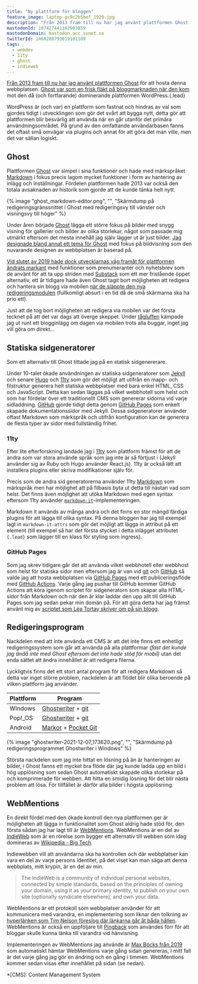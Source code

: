 ```yaml
---
title: "Ny plattform för bloggen"
feature_image: laptop-gc9c2b5bef_1920.jpg
description: "Från 2013 fram till nu har jag använt plattformen Ghost för att hosta denna webbplatsen. Ghost var som en frisk fläkt på bloggmarknaden när den kom mot den då (och fortfarande) dominerande plattformen WordPress."
mastodonId: 107427441162903859
mastodonDomain: mastodon.acc.sunet.se
twitterId: 1468288793019101189
tags:
  - webdev
  - 11ty
  - ghost
  - indieweb
---
```


[Från 2013 fram till nu har jag använt plattformen Ghost][Ghost] för att hosta denna webbplatsen. [Ghost var som en frisk fläkt på bloggmarknaden när den kom][Ghost Kickstarter] mot den då (och fortfarande) dominerande plattformen WordPress.{.lead}

WordPress är (och var) en plattform som fastnat och hindras av val som gjordes tidigt i utvecklingen som gör det svårt att bygga nytt, detta gör att plattformen blir besvärlig att använda när en går utanför det primära användningsområdet. På grund av den omfattande användarbasen fanns det oftast små omvägar via plugins och annat för att göra det man ville, men det var sällan logiskt.

## Ghost

Plattformen [Ghost] var simpel i sina funktioner och hade med märkspråket [Markdown][Wikipedia - Markdown] i fokus precis lagom mycket funktioner i form av hantering av inlägg och inställningar. Fördelen plattformen hade 2013 var också den totala avsaknaden av historik som gjorde att de kunde tänka helt nytt.

{% image "ghost_markdown-editor.png", "", "Skärmdump på redigeringsgränssnittet i Ghost med redigeringsvy till vänster och visningsvy till höger" %}

Under åren började [Ghost] lägga ett större fokus på bilder med snygg visning för gallerier och bilder av olika storlekar, något som passade mig utmärkt eftersom det mesta innehåll jag själv lägger ut är just bilder. [Jag designade bland annat ett tema för Ghost][Saga] med fokus på bildvisning som den nuvarande designen av webbplatsen är baserad på.

[Vid slutet av 2019 hade dock utvecklarnas väg framåt för plattformen ändrats markant][Ghost v3] med funktioner som prenumeranter och nyhetsbrev som de använt för att ta upp striden med [Substack] som ett mer fristående öppet alternativ, ett år tidigare hade även Ghost tagit bort möjligheten att redigera och hantera sin blogg via mobilen [när de släppte den nya redigeringsmodulen][Ghost v2] (fullkomligt absurt i en tid då de små skärmarna ska ha prio ett).

Just att de tog bort möjligheten att redigera via mobilen var det första tecknet på att det var dags att överge skeppet. Under [tågluffen][Tågluffen] kämpade jag ut runt ett blogginlägg om dagen via mobilen trots alla buggar, inget jag vill göra om direkt…

## Statiska sidgeneratorer

Som ett alternativ till Ghost tittade jag på en statisk sidgenererare.

Under 10-talet ökade användningen av statiska sidgeneratorer som [Jekyll] och senare [Hugo] och [11ty] som gör det möjligt att utifrån en mapp- och filstruktur generera helt statiska webbplatser med bara enkel HTML, CSS och JavaScript. Detta kan sedan läggas på vilket webbhotell som helst och som har fördelar över ett traditionellt CMS som genererar sidorna vid varje sidladdning. [GitHub] gjorde tidigt detta genom [GitHub Pages] som enkelt skapade dokumentationssidor med Jekyll. Dessa sidgeneratorer använder oftast Markdown som märkspråk och utifrån konfiguration kan de generera de flesta typer av sidor med fullständig frihet.


### 11ty

Efter lite efterforskning landade jag i [11ty] som plattform främst för att de andra som var stora använde språk som jag inte är så förtjust i (Jekyll använder sig av Ruby och Hugo använder React.js). 11ty är också lätt att installera plugins eller skriva modifikationer själv för.

Precis som de andra sid generatorerna använder 11ty [Markdown][Wikipedia - Markdown] som märkspråk men har möjlighet att på filbasis byta ut detta till nästan vad som helst. Det finns även möjlighet att utöka Markdown med egen syntax eftersom 11ty använder [`markdown-it`][markdown-it]-implementeringen.

Markdown it används av många andra och det finns en stor mängd färdiga plugins för att lägga till olika syntax. På denna bloggen har jag till exempel lagt in `markdown-it-attrs` som gör det möjligt att lägga in attribut på ett element (till exempel så har det första stycket i detta inlägget attributet `{.lead}` som lägger till en klass för styling som ingress).

### GitHub Pages

Som jag skrev tidigare går det att använda vilket webbhotell eller webbhost som helst för statiska sidor men eftersom jag är van vid [git] och [GitHub] så valde jag att hosta webbplatsen via [GitHub Pages] med ett publiceringsflöde med [GitHub Actions]. Varje gång jag pushar till GitHub kommer GitHub Actions att köra igenom scriptet för sidgeneratorn som skapar alla HTML-sidor från Markdown och när den är klar laddar den upp allt till GitHub Pages som jag sedan pekar min domän på. För att göra detta har jag främst använt mig av [scriptet som Léa Tortay skriver om på sin blogg](https://lea-tortay.com/assets/writings/github-pages-eleventy/).

## Redigeringsprogram

Nackdelen med att inte använda ett CMS är att det inte finns ett enhetligt redigeringssystem som går att använda på alla plattformar *(fast det kunde jag ändå inte med Ghost eftersom det inte hade stöd för mobil)* utan det enda sättet att ändra innehållet är att redigera filerna.

Lyckligtvis finns det ett stort antal program för att redigera Markdown så detta var inget större problem, nackdelen är att flödet blir olika beroende på vilken plattform jag använder.


|Plattform |Program              		|
|----------|-------------------------	|
|Windows   |[Ghostwriter] + [git]		|
|Pop!_OS   |[Ghostwriter] + [git]		|
|Android   |[Markor] + [Pocket Git]	|


{% image "ghostwriter-2021-12-07_173620.png", "", "Skärmdump på redigeringsprogrammet Ghostwriter i Windows" %}

Största nackdelen som jag inte hittat en lösning på än är hanteringen av bilder, i Ghost fanns ett mycket bra flöde där jag kunde ladda upp en bild i hög upplösning som sedan Ghost automatiskt skapade olika storlekar på och komprimerade för webben. Att hitta en smidig lösning för det blir nästa problem att lösa. För tillfället är därför alla bilder i högsta upplösning.


## WebMentions

En direkt fördel med den ökade kontroll den nya plattformen ger är möjligheten att lägga in funktionalitet som Ghost aldrig hade stöd för, den första sådan jag har lagt till är [WebMentions]. WebMentions är en del av [IndieWeb] som är en rörelse som bygger ett alternativ till webben som idag domineras av [Wikipedia - Big Tech].

Indiewebben vill att användarna ska ha kontrollen och där webbplatser kan vara en del av varje persons identitet, på det viset kan man säga att denna webbplats, mitt krypin, är en del av min.

> The IndieWeb is a community of individual personal websites, connected by simple standards, based on the principles of owning your domain, using it as your primary identity, to publish on your own site (optionally syndicate elsewhere), and own your data.

WebMentions är ett protokoll som webbplatser använder för att kommunicera med varandra, en implementering som liknar den tolkning av [hyperlänken som Tim Nelson föreslog där länkarna går åt båda hållen](http://www.ted-hunt.com/HYPERLINKS/index.html). WebMentions är också en uppföljare till [Pingback] som användes förr för att bloggar skulle kunna länka till varandra vid hänvisning.

Implementeringen av WebMentions jag använde är [Max Böcks från 2019](https://mxb.dev/blog/using-webmentions-on-static-sites/) som automatiskt hämtar WebMentions varje gång sidan genereras, i mitt fall är det varje gång jag gör en ändring och en gång i timmen. WebMentions kommer sedan visas efter innehållet på sidan (se nedan). 

[^1]: Test av fotnot

*[CMS]: Content Management System

[Ghost]: https://ghost.org
[Ghost Kickstarter]: https://www.kickstarter.com/projects/johnonolan/ghost-just-a-blogging-platform
[Ghost v2]: https://github.com/TryGhost/Ghost/releases/tag/2.0.0 "Ghost version 2"
[Ghost v3]: https://github.com/TryGhost/Ghost/releases/tag/3.0.0 "Ghost version 3"
[Saga]: https://github.com/Reedyn/Saga
[Wikipedia - Markdown]: https://sv.wikipedia.org/wiki/Markdown
[Wikipedia - Big Tech]: https://en.wikipedia.org/wiki/Big_Tech
[Substack]: https://substack.com
[Jekyll]: https://jekyllrb.com
[Hugo]: https://gohugo.io
[11ty]: https://www.11ty.dev/
[git]: https://git-scm.com
[GitHub]: https://github.com/
[GitHub Pages]: https://pages.github.com
[GitHub Actions]: https://github.com/features/actions
[Tågluffen]: /tagluffen/
[markdown-it]: https://markdown-it.github.io
[Ghostwriter]: https://wereturtle.github.io/ghostwriter/
[Markor]: https://play.google.com/store/apps/details?id=net.gsantner.markor
[Pocket Git]: https://play.google.com/store/apps/details?id=com.aor.pocketgit
[WebMentions]: https://indieweb.org/Webmention
[IndieWeb]: https://indieweb.org
[Pingback]: https://en.wikipedia.org/wiki/Pingback
